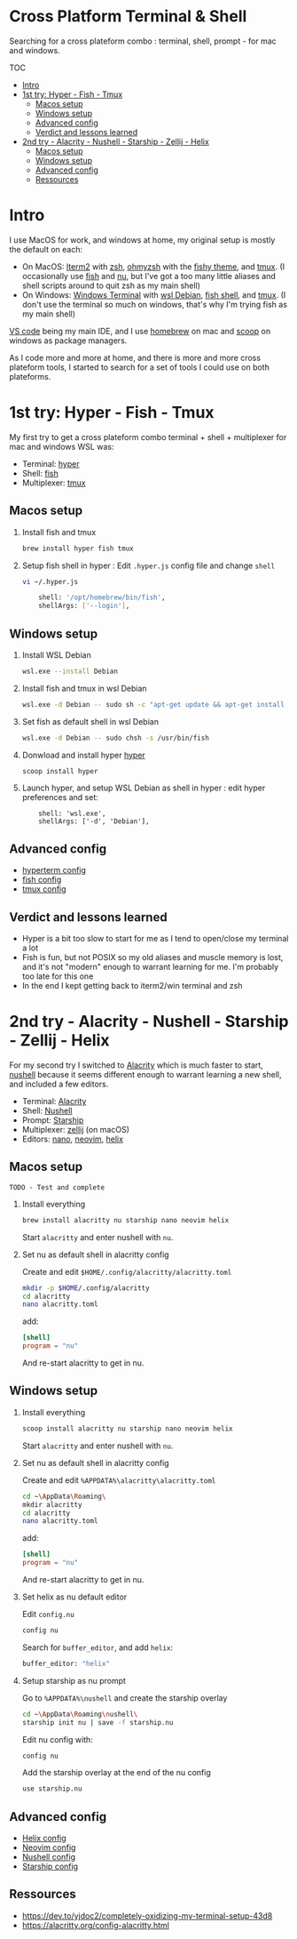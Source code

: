 # Cross Platform Terminal & Shell <!-- omit in toc -->
Searching for a cross plateform combo : terminal, shell, prompt - for mac and windows.

TOC
- [Intro](#intro)
- [1st try: Hyper - Fish - Tmux](#1st-try-hyper---fish---tmux)
	- [Macos setup](#macos-setup)
	- [Windows setup](#windows-setup)
	- [Advanced config](#advanced-config)
	- [Verdict and lessons learned](#verdict-and-lessons-learned)
- [2nd try - Alacrity - Nushell - Starship - Zellij - Helix](#2nd-try---alacrity---nushell---starship---zellij---helix)
	- [Macos setup](#macos-setup-1)
	- [Windows setup](#windows-setup-1)
	- [Advanced config](#advanced-config-1)
	- [Ressources](#ressources)

# Intro

I use MacOS for work, and windows at home, my original setup is mostly the default on each:

- On MacOS: [Iterm2](https://iterm2.com/) with [zsh](https://www.zsh.org/), [ohmyzsh](https://ohmyz.sh/) with the [fishy theme](https://github.com/ohmyzsh/ohmyzsh/wiki/Themes#fishy), and [tmux](https://github.com/tmux/tmux/wiki). (I occasionally use [fish](https://fishshell.com/) and [nu](https://www.nushell.sh/), but I've got a too many little aliases and shell scripts around to quit zsh as my main shell)
- On Windows: [Windows Terminal](https://aka.ms/terminal) with [wsl Debian](https://wiki.debian.org/InstallingDebianOn/Microsoft/Windows/SubsystemForLinux), [fish shell](https://fishshell.com/), and [tmux](https://github.com/tmux/tmux/wiki). (I don't use the terminal so much on windows, that's why I'm trying fish as my main shell)

[VS code](https://code.visualstudio.com/) being my main IDE, and I use [homebrew](https://brew.sh/) on mac and [scoop](https://scoop.sh/) on windows as package managers.

As I code more and more at home, and there is more and more cross plateform tools, I started to search for a set of tools I could use on both plateforms.

# 1st try: Hyper - Fish - Tmux

My first try to get a cross plateform combo terminal + shell + multiplexer for mac and windows WSL was:

- Terminal: [hyper](https://hyper.is/)
- Shell: [fish](https://fishshell.com/)
- Multiplexer: [tmux](https://github.com/tmux/tmux/wiki)

## Macos setup

1. Install fish and tmux
   
	```sh
	brew install hyper fish tmux
	```

2. Setup fish shell in hyper : Edit `.hyper.js` config file and change `shell`
   
	```sh
	vi ~/.hyper.js
	```

	```sh
		shell: '/opt/homebrew/bin/fish',
		shellArgs: ['--login'],
	```

## Windows setup

1. Install WSL Debian
	```sh
	wsl.exe --install Debian
	```
1. Install fish and tmux in wsl Debian
	```sh
	wsl.exe -d Debian -- sudo sh -c "apt-get update && apt-get install fish tmux"
	```
1. Set fish as default shell in wsl Debian
	```sh
	wsl.exe -d Debian -- sudo chsh -s /usr/bin/fish
	```
1. Donwload and install hyper [hyper](https://hyper.is/)
	```sh
	scoop install hyper
	```
1. Launch hyper, and setup WSL Debian as shell in hyper : edit hyper preferences and set:
	```
		shell: 'wsl.exe',
		shellArgs: ['-d', 'Debian'],
	```

## Advanced config

- [hyperterm config](./hyperterm-config.md)
- [fish config](./fish-config.md)
- [tmux config](./tmux-config.md)

## Verdict and lessons learned
- Hyper is a bit too slow to start for me as I tend to open/close my terminal a lot
- Fish is fun, but not POSIX so my old aliases and muscle memory is lost, and it's not "modern" enough to warrant learning for me. I'm probably too late for this one
- In the end I kept getting back to iterm2/win terminal and zsh

# 2nd try - Alacrity - Nushell - Starship - Zellij - Helix

For my second try I switched to [Alacrity](https://alacritty.org/) which is much faster to start, [nushell](https://www.nushell.sh/) because it seems different enough to warrant learning a new shell, and included a few editors.

- Terminal: [Alacrity](https://alacritty.org/)
- Shell: [Nushell](https://www.nushell.sh/)
- Prompt: [Starship](https://starship.rs/)
- Multiplexer: [zellij](https://zellij.dev/) (on macOS)
- Editors: [nano](https://www.nano-editor.org/), [neovim](https://neovim.io/), [helix](https://helix-editor.com/)
  
## Macos setup

`TODO - Test and complete`

1. Install everything

	```sh
	brew install alacritty nu starship nano neovim helix
	```
	Start `alacritty` and enter nushell with `nu`.

2. Set nu as default shell in alacritty config
  
	Create and edit `$HOME/.config/alacritty/alacritty.toml` 
	```sh
	mkdir -p $HOME/.config/alacritty
	cd alacritty
	nano alacritty.toml
	```
	add:
	```toml
	[shell]
	program = "nu"
	```
	And re-start alacritty to get in nu.

## Windows setup

1. Install everything
   
	```sh
	scoop install alacritty nu starship nano neovim helix
	```
	Start `alacritty` and enter nushell with `nu`.

2. Set nu as default shell in alacritty config
   
	Create and edit `%APPDATA%\alacritty\alacritty.toml`
	```sh
	cd ~\AppData\Roaming\
	mkdir alacritty
	cd alacritty
	nano alacritty.toml
	```
	add:
	```toml
	[shell]
	program = "nu"
	```

	And re-start alacritty to get in nu.

3. Set helix as nu default editor
   
	Edit `config.nu`
	```sh
	config nu
	```
	Search for `buffer_editor`, and add `helix`:
	```sh
	buffer_editor: "helix" 
	```

4. Setup starship as nu prompt
  
  	Go to `%APPDATA%\nushell` and create the starship overlay
	```sh
	cd ~\AppData\Roaming\nushell\
	starship init nu | save -f starship.nu
	```
  	Edit nu config with:
	```sh
	config nu
	```
	Add the starship overlay at the end of the nu config
	```sh
	use starship.nu
	```

## Advanced config

- [Helix config](./helix-config.md)
- [Neovim config](./neovim-config.md)
- [Nushell config](./nushell-config.md)
- [Starship config](./starship-config.md)

## Ressources

- https://dev.to/yjdoc2/completely-oxidizing-my-terminal-setup-43d8
- https://alacritty.org/config-alacritty.html

